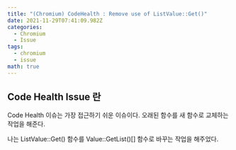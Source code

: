 ```yaml
---
title: "(Chromium) CodeHealth : Remove use of ListValue::Get()"
date: 2021-11-29T07:41:09.982Z
categories:
  - Chromium
  - Issue
tags:
  - chromium
  - issue
math: true
---
```

## Code Health Issue 란

Code Health 이슈는 가장 접근하기 쉬운 이슈이다.
오래된 함수를 새 함수로 교체하는 작업을 해준다.

나는 ListValue::Get() 함수를 Value::GetList()\[] 함수로 바꾸는 작업을 해주었다.